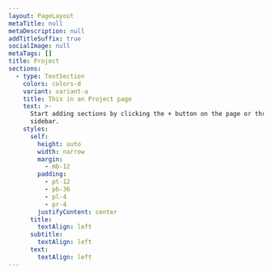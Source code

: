 ```yaml
---
layout: PageLayout
metaTitle: null
metaDescription: null
addTitleSuffix: true
socialImage: null
metaTags: []
title: Project
sections:
  - type: TextSection
    colors: colors-d
    variant: variant-a
    title: This in an Project page
    text: >-
      Start adding sections by clicking the + button on the page or through the
      sidebar.
    styles:
      self:
        height: auto
        width: narrow
        margin:
          - mb-12
        padding:
          - pt-12
          - pb-36
          - pl-4
          - pr-4
        justifyContent: center
      title:
        textAlign: left
      subtitle:
        textAlign: left
      text:
        textAlign: left
---
```

